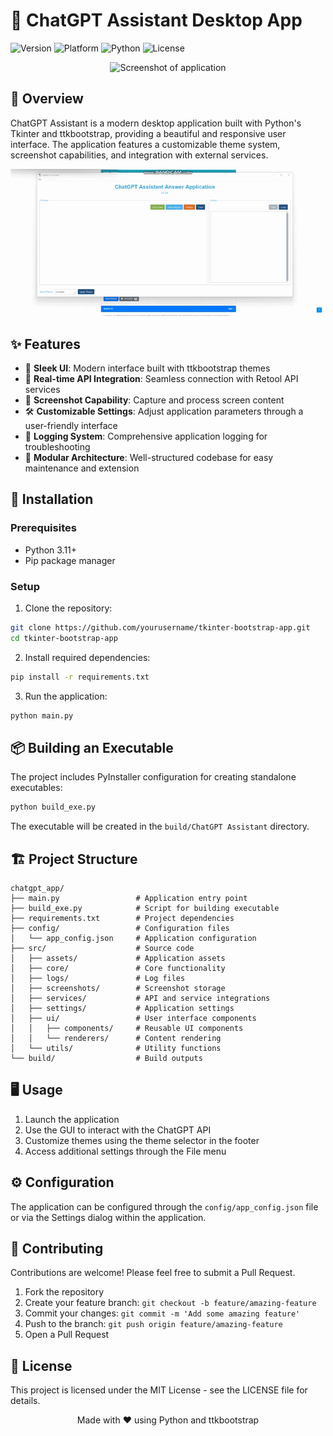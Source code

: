 # 🚀 ChatGPT Assistant Desktop App

![Version](https://img.shields.io/badge/version-1.0.0-blue)
![Platform](https://img.shields.io/badge/platform-Windows-brightgreen)
![Python](https://img.shields.io/badge/python-3.11-blue)
![License](https://img.shields.io/badge/license-MIT-green)

<p align="center">
  <img src="https://raw.githubusercontent.com/TkinterEP/ttkbootstrap/main/docs/assets/themes/themes.gif" alt="Screenshot of application" width="600"/>
</p>

## 📖 Overview

ChatGPT Assistant is a modern desktop application built with Python's Tkinter and ttkbootstrap, providing a beautiful and responsive user interface. The application features a customizable theme system, screenshot capabilities, and integration with external services.

![Demo](demo.gif)

## ✨ Features

- 🎨 **Sleek UI**: Modern interface built with ttkbootstrap themes
- 🔄 **Real-time API Integration**: Seamless connection with Retool API services
- 📸 **Screenshot Capability**: Capture and process screen content
- 🛠️ **Customizable Settings**: Adjust application parameters through a user-friendly interface
- 📝 **Logging System**: Comprehensive application logging for troubleshooting
- 🔌 **Modular Architecture**: Well-structured codebase for easy maintenance and extension

## 🔧 Installation

### Prerequisites
- Python 3.11+
- Pip package manager

### Setup

1. Clone the repository:
```bash
git clone https://github.com/yourusername/tkinter-bootstrap-app.git
cd tkinter-bootstrap-app
```

2. Install required dependencies:
```bash
pip install -r requirements.txt
```

3. Run the application:
```bash
python main.py
```

## 📦 Building an Executable

The project includes PyInstaller configuration for creating standalone executables:

```bash
python build_exe.py
```

The executable will be created in the `build/ChatGPT Assistant` directory.

## 🏗️ Project Structure

```
chatgpt_app/
├── main.py                 # Application entry point
├── build_exe.py            # Script for building executable
├── requirements.txt        # Project dependencies
├── config/                 # Configuration files
│   └── app_config.json     # Application configuration
├── src/                    # Source code
│   ├── assets/             # Application assets
│   ├── core/               # Core functionality
│   ├── logs/               # Log files
│   ├── screenshots/        # Screenshot storage
│   ├── services/           # API and service integrations
│   ├── settings/           # Application settings
│   ├── ui/                 # User interface components
│   │   ├── components/     # Reusable UI components
│   │   └── renderers/      # Content rendering
│   └── utils/              # Utility functions
└── build/                  # Build outputs
```

## 🖥️ Usage

1. Launch the application
2. Use the GUI to interact with the ChatGPT API
3. Customize themes using the theme selector in the footer
4. Access additional settings through the File menu

## ⚙️ Configuration

The application can be configured through the `config/app_config.json` file or via the Settings dialog within the application.

## 🤝 Contributing

Contributions are welcome! Please feel free to submit a Pull Request.

1. Fork the repository
2. Create your feature branch: `git checkout -b feature/amazing-feature`
3. Commit your changes: `git commit -m 'Add some amazing feature'`
4. Push to the branch: `git push origin feature/amazing-feature`
5. Open a Pull Request

## 📄 License

This project is licensed under the MIT License - see the LICENSE file for details.

<p align="center">
  Made with ❤️ using Python and ttkbootstrap
</p>
